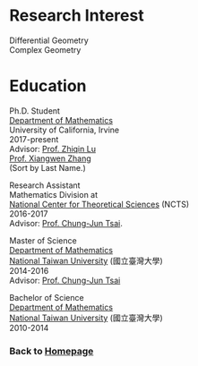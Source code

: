 # Research Interest
Differential Geometry  
Complex Geometry 


# Education

Ph.D. Student  
[Department of Mathematics](https://www.math.uci.edu)  
University of California, Irvine   
2017-present    
Advisor:    [Prof. Zhiqin Lu](https://www.math.uci.edu/~zlu/)  
            [Prof. Xiangwen Zhang](https://www.math.uci.edu/~xiangwen/)  
(Sort by Last Name.)  

Research Assistant  
Mathematics Division at  
[National Center for Theoretical Sciences](http://www.ncts.ntu.edu.tw) (NCTS)  
2016-2017  
Advisor:    [Prof. Chung-Jun Tsai](http://homepage.ntu.edu.tw/~cjtsai/). 

Master of Science   
[Department of Mathematics](http://www.math.ntu.edu.tw)   
[National Taiwan University](http://www.ntu.edu.tw) (國立臺灣大學)  
2014-2016  
Advisor:    [Prof. Chung-Jun Tsai](http://homepage.ntu.edu.tw/~cjtsai/)  

Bachelor of Science  
[Department of Mathematics](http://www.math.ntu.edu.tw)  
[National Taiwan University](http://www.ntu.edu.tw) (國立臺灣大學)   
2010-2014  


### Back to [Homepage](https://chaominl.github.io)
